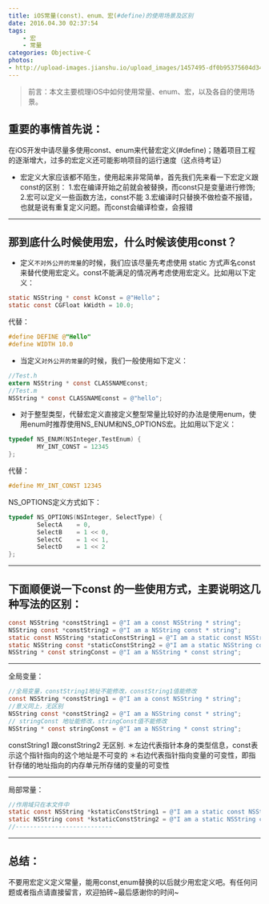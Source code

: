 ```yaml
---
title: iOS常量(const)、enum、宏(#define)的使用场景及区别
date: 2016.04.30 02:37:54
tags: 
	- 宏 
	- 常量
categories: Objective-C
photos:
- http://upload-images.jianshu.io/upload_images/1457495-df0b95375604d34b.jpg?imageMogr2/auto-orient/strip%7CimageView2/2/w/1240
---
```



>前言：本文主要梳理iOS中如何使用常量、enum、宏，以及各自的使用场景。

## 重要的事情首先说：
在iOS开发中请尽量多使用const、enum来代替宏定义(#define)；随着项目工程的逐渐增大，过多的宏定义还可能影响项目的运行速度（这点待考证）

* 宏定义大家应该都不陌生，使用起来非常简单，首先我们先来看一下宏定义跟const的区别：
1.宏在编译开始之前就会被替换，而const只是变量进行修饰;
2.宏可以定义一些函数方法，const不能
3.宏编译时只替换不做检查不报错，也就是说有重复定义问题。而const会编译检查，会报错
---
## 那到底什么时候使用宏，什么时候该使用const？

<!-- more -->
 * 定义`不对外公开的常量`的时候，我们应该尽量先考虑使用 static 方式声名const来替代使用宏定义。const不能满足的情况再考虑使用宏定义。比如用以下定义：
```objectivec
static NSString * const kConst = @"Hello"；
static const CGFloat kWidth = 10.0;
```
代替：
```objectivec
#define DEFINE @"Hello"
#define WIDTH 10.0
```
  * 当定义`对外公开的常量`的时候，我们一般使用如下定义：
```objectivec
//Test.h
extern NSString * const CLASSNAMEconst;
//Test.m
NSString * const CLASSNAMEconst = @"hello";
```

 * 对于整型类型，代替宏定义直接定义整型常量比较好的办法是使用enum，使用enum时推荐使用NS_ENUM和NS_OPTIONS宏。比如用以下定义：
```objectivec
typedef NS_ENUM(NSInteger,TestEnum) {
        MY_INT_CONST = 12345
};
```
代替：
```objectivec
#define MY_INT_CONST 12345
```
NS_OPTIONS定义方式如下：
```objectivec
typedef NS_OPTIONS(NSInteger, SelectType) {
        SelectA    = 0,
        SelectB    = 1 << 0,
        SelectC    = 1 << 1,
        SelectD    = 1 << 2
};
```
<!--readmore-->

---

## 下面顺便说一下const 的一些使用方式，主要说明这几种写法的区别：
```objectivec
const NSString *constString1 = @"I am a const NSString * string";
NSString const *constString2 = @"I am a NSString const * string";
static const NSString *staticConstString1 = @"I am a static const NSString * string";
static NSString const *staticConstString2 = @"I am a static NSString const * string";
NSString * const stringConst = @"I am a NSString * const string";
```
---
全局变量：
 ```objectivec
//全局变量，constString1地址不能修改，constString1值能修改
const NSString *constString1 = @"I am a const NSString * string";
//意义同上，无区别
NSString const *constString2 = @"I am a NSString const * string";
// stringConst 地址能修改，stringConst值不能修改
NSString * const stringConst = @"I am a NSString * const string";
```
constString1 跟constString2 无区别.
＊左边代表指针本身的类型信息，const表示这个指针指向的这个地址是不可变的
＊右边代表指针指向变量的可变性，即指针存储的地址指向的内存单元所存储的变量的可变性

---

局部常量：
```objectivec
//作用域只在本文件中
static const NSString *kstaticConstString1 = @"I am a static const NSString * string";
static NSString const *kstaticConstString2 = @"I am a static NSString const * string";
//---------------------------
```
---
## 总结：
不要用宏定义定义常量，能用const,enum替换的以后就少用宏定义吧。有任何问题或者指点请直接留言，欢迎拍砖~最后感谢你的时间~



